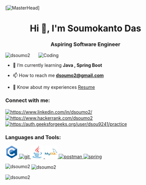 [![MasterHead](https://developers.giphy.com/branch/master/static/api-512d36c09662682717108a38bbb5c57d.gif)]
<h1 align="center">Hi 👋, I'm Soumokanto Das</h1>
<h3 align="center">Aspiring Software Engineer</h3>
<img align="right" alt="Coding" width="400" src="https://www.sarvika.com/wp-content/uploads/2021/03/Backend-Developer-Python-GIF-Dribble.gif">

<p align="left"> <img src="https://komarev.com/ghpvc/?username=dsoumo2&label=Profile%20views&color=0e75b6&style=flat" alt="dsoumo2" /> </p>

- 🌱 I’m currently learning **Java , Spring Boot**

- 📫 How to reach me **dsoumo2@gmail.com**

- 📄 Know about my experiences [Resume](https://drive.google.com/file/d/1DSHTJ4g7WEStN79nikHWTMp8egf_ErcD/view?usp=sharing)

<h3 align="left">Connect with me:</h3>
<p align="left">
<a href="https://linkedin.com/in/https://www.linkedin.com/in/dsoumo2/" target="blank"><img align="center" src="https://raw.githubusercontent.com/rahuldkjain/github-profile-readme-generator/master/src/images/icons/Social/linked-in-alt.svg" alt="https://www.linkedin.com/in/dsoumo2/" height="30" width="40" /></a>
<a href="https://www.hackerrank.com/https://www.hackerrank.com/dsoumo2" target="blank"><img align="center" src="https://raw.githubusercontent.com/rahuldkjain/github-profile-readme-generator/master/src/images/icons/Social/hackerrank.svg" alt="https://www.hackerrank.com/dsoumo2" height="30" width="40" /></a>
<a href="https://auth.geeksforgeeks.org/user/https://auth.geeksforgeeks.org/user/dsou9241/practice" target="blank"><img align="center" src="https://raw.githubusercontent.com/rahuldkjain/github-profile-readme-generator/master/src/images/icons/Social/geeks-for-geeks.svg" alt="https://auth.geeksforgeeks.org/user/dsou9241/practice" height="30" width="40" /></a>
</p>

<h3 align="left">Languages and Tools:</h3>
<p align="left"> <a href="https://www.cprogramming.com/" target="_blank" rel="noreferrer"> <img src="https://raw.githubusercontent.com/devicons/devicon/master/icons/c/c-original.svg" alt="c" width="40" height="40"/> </a> <a href="https://git-scm.com/" target="_blank" rel="noreferrer"> <img src="https://www.vectorlogo.zone/logos/git-scm/git-scm-icon.svg" alt="git" width="40" height="40"/> </a> <a href="https://www.java.com" target="_blank" rel="noreferrer"> <img src="https://raw.githubusercontent.com/devicons/devicon/master/icons/java/java-original.svg" alt="java" width="40" height="40"/> </a> <a href="https://www.mysql.com/" target="_blank" rel="noreferrer"> <img src="https://raw.githubusercontent.com/devicons/devicon/master/icons/mysql/mysql-original-wordmark.svg" alt="mysql" width="40" height="40"/> </a> <a href="https://postman.com" target="_blank" rel="noreferrer"> <img src="https://www.vectorlogo.zone/logos/getpostman/getpostman-icon.svg" alt="postman" width="40" height="40"/> </a> <a href="https://spring.io/" target="_blank" rel="noreferrer"> <img src="https://www.vectorlogo.zone/logos/springio/springio-icon.svg" alt="spring" width="40" height="40"/> </a> </p>

<p><img align="left" src="https://github-readme-stats.vercel.app/api/top-langs?username=dsoumo2&show_icons=true&locale=en&layout=compact" alt="dsoumo2" /></p>

<p>&nbsp;<img align="center" src="https://github-readme-stats.vercel.app/api?username=dsoumo2&show_icons=true&locale=en" alt="dsoumo2" /></p>

<p><img align="center" src="https://github-readme-streak-stats.herokuapp.com/?user=dsoumo2&" alt="dsoumo2" /></p>
